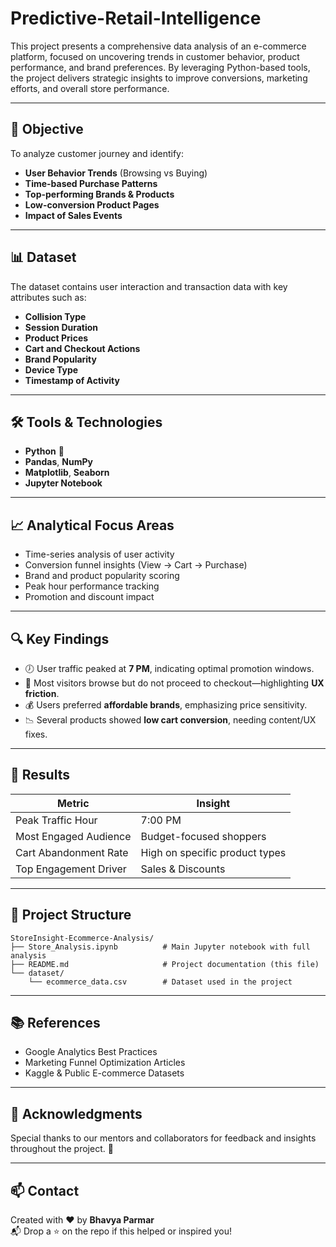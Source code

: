 # Predictive-Retail-Intelligence

This project presents a comprehensive data analysis of an e-commerce platform, focused on uncovering trends in customer behavior, product performance, and brand preferences. By leveraging Python-based tools, the project delivers strategic insights to improve conversions, marketing efforts, and overall store performance.

--- 

## 🧠 Objective

To analyze customer journey and identify:

- **User Behavior Trends** (Browsing vs Buying)
- **Time-based Purchase Patterns**
- **Top-performing Brands & Products**
- **Low-conversion Product Pages**
- **Impact of Sales Events**

---

## 📊 Dataset

The dataset contains user interaction and transaction data with key attributes such as:

- **Collision Type**
- **Session Duration**
- **Product Prices**
- **Cart and Checkout Actions**
- **Brand Popularity**
- **Device Type**
- **Timestamp of Activity**

---

## 🛠️ Tools & Technologies

- **Python** 🐍
- **Pandas**, **NumPy**
- **Matplotlib**, **Seaborn**
- **Jupyter Notebook**

---

## 📈 Analytical Focus Areas

- Time-series analysis of user activity
- Conversion funnel insights (View → Cart → Purchase)
- Brand and product popularity scoring
- Peak hour performance tracking
- Promotion and discount impact

---

## 🔍 Key Findings

- 🕖 User traffic peaked at **7 PM**, indicating optimal promotion windows.
- 🛒 Most visitors browse but do not proceed to checkout—highlighting **UX friction**.
- 💰 Users preferred **affordable brands**, emphasizing price sensitivity.
- 📉 Several products showed **low cart conversion**, needing content/UX fixes.

---

## 📌 Results

| Metric                      | Insight                             |
|----------------------------|--------------------------------------|
| Peak Traffic Hour          | 7:00 PM                              |
| Most Engaged Audience      | Budget-focused shoppers              |
| Cart Abandonment Rate      | High on specific product types       |
| Top Engagement Driver      | Sales & Discounts                    |

---

## 📁 Project Structure

```
StoreInsight-Ecommerce-Analysis/
├── Store_Analysis.ipynb          # Main Jupyter notebook with full analysis
├── README.md                     # Project documentation (this file)
└── dataset/
    └── ecommerce_data.csv        # Dataset used in the project
```

---

## 📚 References

- Google Analytics Best Practices
- Marketing Funnel Optimization Articles
- Kaggle & Public E-commerce Datasets

---

## 🌟 Acknowledgments

Special thanks to our mentors and collaborators for feedback and insights throughout the project. 🙏

---

## 📫 Contact

Created with ❤️ by **Bhavya Parmar**  
📬 Drop a ⭐ on the repo if this helped or inspired you!
